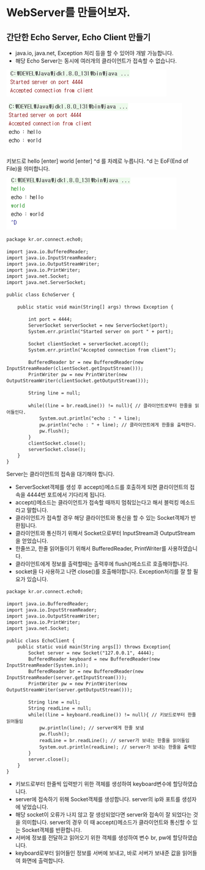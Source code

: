 # WebServer를 만들어보자.

## 간단한 Echo Server, Echo Client 만들기

- java.io, java.net, Exception 처리 등을 할 수 있어야 개발 가능합니다.
- 해당 Echo Server는 동시에 여러개의 클라이언트가 접속할 수 없습니다.

![EchoServer를 실행](001.png)

![EchoClient를 실행](002.png)

키보드로 hello [enter] world [enter] ^d 
를 차례로 누릅니다. ^d 는 EoF(End of File)을 의미합니다.

![EchoServer실행 화면](003.png)



```
package kr.or.connect.echo0;

import java.io.BufferedReader;
import java.io.InputStreamReader;
import java.io.OutputStreamWriter;
import java.io.PrintWriter;
import java.net.Socket;
import java.net.ServerSocket;

public class EchoServer {

    public static void main(String[] args) throws Exception {

        int port = 4444;
        ServerSocket serverSocket = new ServerSocket(port);
        System.err.println("Started server on port " + port);

        Socket clientSocket = serverSocket.accept();
        System.err.println("Accepted connection from client");

        BufferedReader br = new BufferedReader(new InputStreamReader(clientSocket.getInputStream()));
        PrintWriter pw = new PrintWriter(new OutputStreamWriter(clientSocket.getOutputStream()));

        String line = null;

        while((line = br.readLine()) != null){ // 클라이언트로부터 한줄을 읽어들인다.
            System.out.println("echo : " + line);
            pw.println("echo : " + line); // 클라이언트에게 한줄을 출력한다.
            pw.flush();
        }
        clientSocket.close();
        serverSocket.close();
    }
}

```

Server는 클라이언트의 접속을 대기해야 합니다.

- ServerSocket객체를 생성 후 accept()메소드를 호출하게 되면 클라이언트의 접속을 4444번 포트에서 기다리게 됩니다.
- accept()메소드는 클라이언트가 접속할 때까지 멈춰있는다고 해서 블럭킹 메소드라고 말합니다.
- 클라이언트가 접속할 경우 해당 클라이언트와 통신을 할 수 있는 Socket객체가 반환됩니다.
- 클라이언트와 통신하기 위해서 Socket으로부터 InputStream과 OutputStream을 얻었습니다.
- 한줄쓰고, 한줄 읽어들이기 위해서 BufferedReader, PrintWriter를 사용하였습니다.
- 클라이언트에게 정보를 출력할때는 출력후에 flush()메소드르 호출해야합니다.
- socket을 다 사용하고 나면 close()를 호출해야합니다. Exception처리를 잘 할 필요가 있습니다.


```
package kr.or.connect.echo0;

import java.io.BufferedReader;
import java.io.InputStreamReader;
import java.io.OutputStreamWriter;
import java.io.PrintWriter;
import java.net.Socket;

public class EchoClient {
    public static void main(String args[]) throws Exception{
        Socket server = new Socket("127.0.0.1", 4444);
        BufferedReader keyboard = new BufferedReader(new InputStreamReader(System.in));
        BufferedReader br = new BufferedReader(new InputStreamReader(server.getInputStream()));
        PrintWriter pw = new PrintWriter(new OutputStreamWriter(server.getOutputStream()));

        String line = null;
        String readLine = null;
        while((line = keyboard.readLine()) != null){ // 키보드로부터 한줄 읽어들임
            pw.println(line); // server에게 한줄 보냄
            pw.flush();
            readLine = br.readLine(); // server가 보내는 한줄을 읽어들임
            System.out.println(readLine); // server가 보내는 한줄을 출력함
        }
        server.close();
    }
}

```

- 키보드로부터 한줄씩 입력받기 위한 객체를 생성하여 keyboard변수에 할당하였습니다.
- server에 접속하기 위해 Socket객체를 생성합니다. server의 ip와 포트를 생성자에 넣었습니다.
- 해당 socket이 오류가 나지 않고 잘 생성되었다면 server와 접속이 잘 되었다는 것을 의미합니다. server의 경우 이 때 accept()메소드가 클라이언트와 통신할 수 있는 Socket객체를 반환합니다.
- 서버에 정보를 전달하고 읽어오기 위한 객체를 생성하여 변수 br, pw에 할당하였습니다.
- keyboard로부터 읽어들인 정보를 서버에 보내고, 바로 서버가 보내준 값을 읽어들여 화면에 출력합니다.

